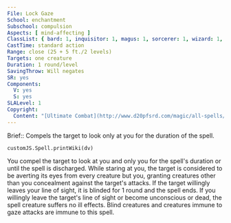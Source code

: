 ```yaml
---
File: Lock Gaze
School: enchantment
Subschool: compulsion
Aspects: [ mind-affecting ]
ClassList: { bard: 1, inquisitor: 1, magus: 1, sorcerer: 1, wizard: 1, witch: 1, psychic: 1, mesmerist: 1 }
CastTime: standard action
Range: close (25 + 5 ft./2 levels)
Targets: one creature
Duration: 1 round/level
SavingThrow: Will negates
SR: yes
Components:
  V: yes
  S: yes
SLALevel: 1
Copyright:
  Content: "[Ultimate Combat](http://www.d20pfsrd.com/magic/all-spells/l/lock-gaze)"
---
```

Brief:: Compels the target to look only at you for the duration of the spell.

```dataviewjs
customJS.Spell.printWiki(dv)
```

You compel the target to look at you and only you for the spell's duration or until the spell is discharged. While staring at you, the target is considered to be averting its eyes from every creature but you, granting creatures other than you concealment against the target's attacks. If the target willingly leaves your line of sight, it is blinded for 1 round and the spell ends. If you willingly leave the target's line of sight or become unconscious or dead, the spell creature suffers no ill effects. Blind creatures and creatures immune to gaze attacks are immune to this spell.
